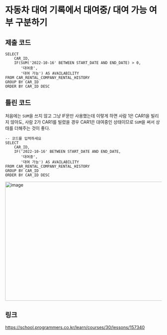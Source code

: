 # 자동차 대여 기록에서 대여중/ 대여 가능 여부 구분하기

## 제출 코드

```mysql
SELECT 
    CAR_ID, 
    IF(SUM('2022-10-16' BETWEEN START_DATE AND END_DATE) > 0, 
       '대여중', 
       '대여 가능') AS AVAILABILITY
FROM CAR_RENTAL_COMPANY_RENTAL_HISTORY
GROUP BY CAR_ID
ORDER BY CAR_ID DESC
```

## 틀린 코드
처음에는 `SUM`을 쓰지 않고 그냥 IF문만 사용했는데 이렇게 하면
사람 1은 CAR1을 빌리지 않아도, 사람 2가 CAR1를 빌렸을 경우 CAR1은 대여중인 상태이므로 `SUM`을 써서 상태를 더해주는 것이 좋다.

```mysql
-- 코드를 입력하세요
SELECT 
    CAR_ID, 
    IF('2022-10-16' BETWEEN START_DATE AND END_DATE, 
       '대여중', 
       '대여 가능') AS AVAILABILITY
FROM CAR_RENTAL_COMPANY_RENTAL_HISTORY
GROUP BY CAR_ID
ORDER BY CAR_ID DESC
```
<img width="768" height="384" alt="image" src="https://github.com/user-attachments/assets/331d3167-0a23-4c33-95e7-8e9f59b517b3" />


## 링크
https://school.programmers.co.kr/learn/courses/30/lessons/157340
